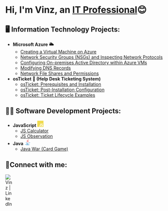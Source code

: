 <h1>Hi, I'm Vinz, an <a href="https://www.linkedin.com/in/vinz576/" target="_blank">IT Professional</a>😊</h1>

<h2>🖥 Information Technology Projects:</h2>

- <b>Microsoft Azure 🌥</b>
  - [Creating a Virtual Machine on Azure](https://github.com/vmp576/)
  - [Network Security Groups (NSGs) and Inspecting Network Protocols]()
  - [Configuring On-premises Active Directory within Azure VMs]()
  - [Modifying DNS Records]()
  - [Network File Shares and Permissions]()
- <b>osTicket 🦘 (Help Desk Ticketing System)</b>
  - [osTicket: Prerequisites and Installation]()
  - [osTicket: Post-Installation Configuration]()
  - [osTicket: Ticket Lifecycle Examples]()

<h2>👨‍💻 Software Development Projects:</h2>

- <b>JavaScript <img src="https://github.com/devicons/devicon/blob/master/icons/javascript/javascript-plain.svg" alt="JavaScript" width="20" height="20"></b>
  - [JS Calculator](https://github.com/vmp576/JSCalculator)
  - [JS Observation](https://github.com/vmp576/JSObservation)
- <b>Java <img src="https://github.com/devicons/devicon/blob/master/icons/java/java-original.svg" alt="JavaScript" width="20" height="20"></b>
  - [Java War (Card Game)]()
 

<h2>🔗Connect with me:</h2>

[<img align="left" alt="Vinz | LinkedIn" width="22px" src="https://cdn.jsdelivr.net/npm/simple-icons@v3/icons/linkedin.svg" />][linkedin]

[linkedin]: https://www.linkedin.com/in/vinz576/
